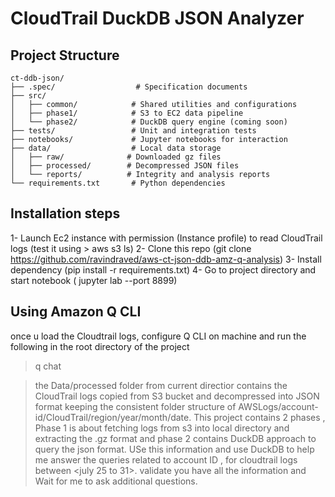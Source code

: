 # CloudTrail DuckDB JSON Analyzer

## Project Structure

```
ct-ddb-json/
├── .spec/                  # Specification documents
├── src/
│   ├── common/            # Shared utilities and configurations
│   ├── phase1/            # S3 to EC2 data pipeline
│   └── phase2/            # DuckDB query engine (coming soon)
├── tests/                 # Unit and integration tests
├── notebooks/             # Jupyter notebooks for interaction
├── data/                  # Local data storage
│   ├── raw/              # Downloaded gz files
│   ├── processed/        # Decompressed JSON files
│   └── reports/          # Integrity and analysis reports
└── requirements.txt       # Python dependencies
```

## Installation steps

1- Launch Ec2 instance with permission (Instance profile) to read CloudTrail logs (test it using > aws s3 ls)
2- Clone this repo  (git clone https://github.com/ravindraved/aws-ct-json-ddb-amz-q-analysis)
3- Install dependency (pip install -r requirements.txt)
4- Go to project directory and start notebook ( jupyter lab --port 8899)

## Using Amazon Q CLI

once u load the Cloudtrail logs, configure Q CLI on machine and run the following in the root directory of the project

> q chat


> the Data/processed folder from current directior contains the CloudTrail logs copied from S3 bucket and decompressed into JSON format keeping the consistent folder structure of AWSLogs/account-id/CloudTrail/region/year/month/date. This project contains 2 phases , Phase 1 is about fetching logs from s3 into local directory and extracting the .gz format and phase 2 contains DuckDB approach to query the json format. USe this information and use DuckDB to help me answer the queries related to account ID <use-your-account-id> , for cloudtrail logs between <july 25 to 31>. validate you have all the information and Wait for me to ask additional questions.
